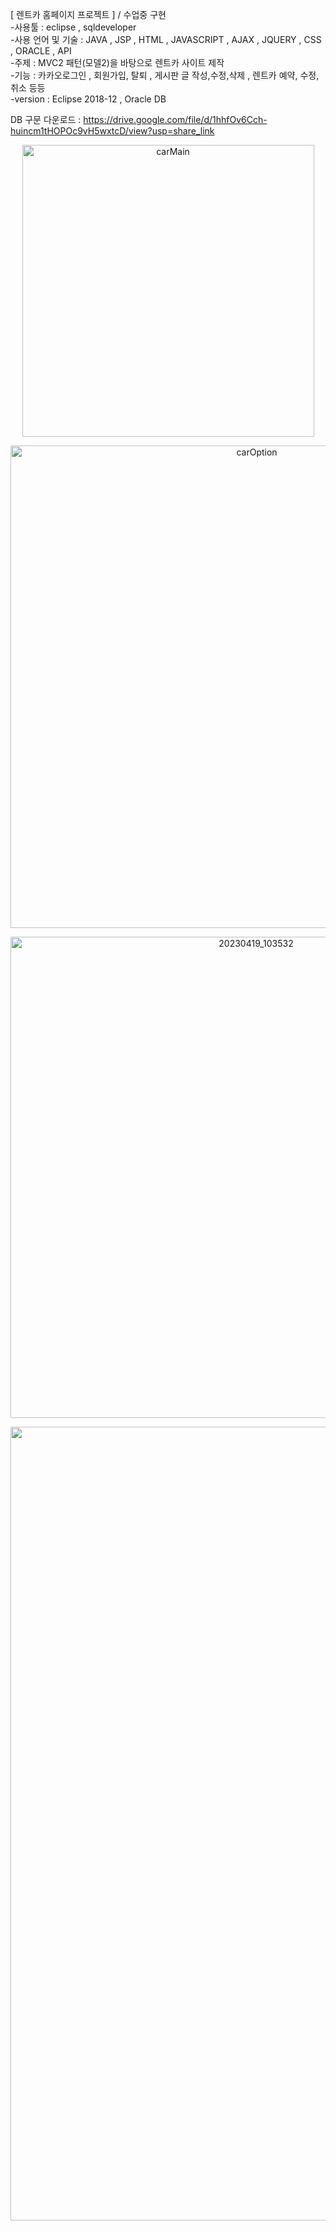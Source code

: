 [ 렌트카 홈페이지 프로젝트 ]  / 수업중 구현 <br>
-사용툴 : eclipse , sqldeveloper <br>
-사용 언어 및 기술 : JAVA , JSP , HTML , JAVASCRIPT , AJAX , JQUERY , CSS , ORACLE , API <br>
-주제 : MVC2 패턴(모델2)을 바탕으로 렌트카 사이트 제작 <br>
-기능 : 카카오로그인 , 회원가입, 탈퇴 , 게시판 글 작성,수정,삭제 , 렌트카 예약, 수정, 취소 등등<br>
-version : Eclipse 2018-12 , Oracle DB <br>


DB 구문 다운로드 : https://drive.google.com/file/d/1hhfOv6Cch-huincm1tHOPOc9vH5wxtcD/view?usp=share_link


<p align="center">
  <img width="467" alt="carMain" src="https://user-images.githubusercontent.com/125933723/232952330-ffbe1f0c-6ed1-41fb-a69c-8f00b3261f27.png">
</p>
<p align="center">
  <img width="772" alt="carOption" src="https://user-images.githubusercontent.com/125933723/232952335-297c7a8c-c536-4b5a-9c73-bb93f4b7f9f6.png">
</p>
<p align="center">
  <img width="770" alt="20230419_103532" src="https://user-images.githubusercontent.com/125933723/232952338-c32c5255-eb6f-4c1c-9bce-76bc72eb050c.png">
</p>
<p align="center">
  <img width="1270" alt="20230419_113708" src="https://user-images.githubusercontent.com/125933723/232952327-8b5650d3-6e3a-4510-bfbc-ff65e3fd244f.png">
</p>